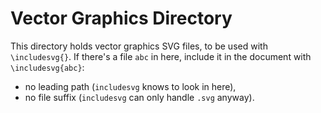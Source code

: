 # Vector Graphics Directory

This directory holds vector graphics SVG files, to be used with `\includesvg{}`.
If there's a file `abc` in here, include it in the document with `\includesvg{abc}`:

- no leading path (`includesvg` knows to look in here),
- no file suffix (`includesvg` can only handle `.svg` anyway).
